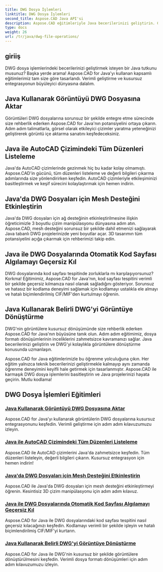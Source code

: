 ```yaml
---
title: DWG Dosya İşlemleri
linktitle: DWG Dosya İşlemleri
second_title: Aspose.CAD Java API'si
description: Aspose.CAD eğitimleriyle Java becerilerinizi geliştirin. Görüntü içe aktarmayı, düzen listelemeyi, ağ desteğini, kod sayfasını geçersiz kılmayı ve DWG'den görüntüye dönüştürmeyi zahmetsizce öğrenin.
type: docs
weight: 26
url: /tr/java/dwg-file-operations/
---
```

## giriiş

DWG dosya işlemlerindeki becerilerinizi geliştirmek isteyen bir Java tutkunu musunuz? Başka yerde arama! Aspose.CAD for Java'yı kullanan kapsamlı eğitimlerimiz tam size göre tasarlandı. Verimli geliştirme ve kusursuz entegrasyonun büyüleyici dünyasına dalalım.

## Java Kullanarak Görüntüyü DWG Dosyasına Aktar

Görüntüleri DWG dosyalarına sorunsuz bir şekilde entegre etme sürecinde size rehberlik ederken Aspose.CAD for Java'nın potansiyelini ortaya çıkarın. Adım adım talimatlarla, görsel olarak etkileyici çizimler yaratma yeteneğinizi geliştirerek görüntü içe aktarma sanatını keşfedeceksiniz.

## Java ile AutoCAD Çizimindeki Tüm Düzenleri Listeleme

Java'da AutoCAD çizimlerinde gezinmek hiç bu kadar kolay olmamıştı. Aspose.CAD'in gücünü, tüm düzenleri listeleme ve değerli bilgileri çıkarma adımlarında size yönlendirirken keşfedin. AutoCAD çizimleriyle etkileşiminizi basitleştirmek ve keşif sürecini kolaylaştırmak için hemen indirin.

## Java'da DWG Dosyaları için Mesh Desteğini Etkinleştirin

Java'da DWG dosyaları için ağ desteğinin etkinleştirilmesine ilişkin öğreticimizle 3 boyutlu çizim manipülasyonu dünyasına adım atın. Aspose.CAD, mesh desteğini sorunsuz bir şekilde dahil etmenizi sağlayarak Java tabanlı DWG projelerinizde yeni boyutlar açar. 3D tasarımın tüm potansiyelini açığa çıkarmak için rehberimizi takip edin.

## Java ile DWG Dosyalarında Otomatik Kod Sayfası Algılamayı Geçersiz Kıl

DWG dosyalarında kod sayfası tespitinde zorluklarla mı karşılaşıyorsunuz? Korkma! Eğitimimiz, Aspose.CAD for Java'nın, kod sayfası tespitini verimli bir şekilde geçersiz kılmanıza nasıl olanak sağladığını gösteriyor. Sorunsuz ve hatasız bir kodlama deneyimi sağlamak için kodlamayı ustalıkla ele almayı ve hatalı biçimlendirilmiş CIF/MIF'den kurtulmayı öğrenin.

## Java Kullanarak Belirli DWG'yi Görüntüye Dönüştürme

DWG'nin görüntülere kusursuz dönüşümünde size rehberlik ederken Aspose.CAD for Java'nın büyüsüne tanık olun. Adım adım eğitimimiz, dosya formatı dönüşümlerinin inceliklerini zahmetsizce kavramanızı sağlar. Java becerilerinizi geliştirin ve DWG'yi kolaylıkla görüntülere dönüştürme konusunda uzmanlaşın.

Aspose.CAD for Java eğitimlerimizle bu öğrenme yolculuğuna çıkın. Her eğitim yalnızca teknik becerilerinizi geliştirmekle kalmayıp aynı zamanda öğrenme deneyimini keyifli hale getirmek için tasarlanmıştır. Aspose.CAD ile karmaşık DWG dosya işlemlerini basitleştirin ve Java projelerinizi hayata geçirin. Mutlu kodlama!

## DWG Dosya İşlemleri Eğitimleri
### [Java Kullanarak Görüntüyü DWG Dosyasına Aktar](./import-image-to-dwg/)
Aspose.CAD for Java'yı kullanarak görüntülerin DWG dosyalarına kusursuz entegrasyonunu keşfedin. Verimli geliştirme için adım adım kılavuzumuzu izleyin.
### [Java ile AutoCAD Çizimindeki Tüm Düzenleri Listeleme](./list-all-layouts/)
Aspose.CAD ile AutoCAD çizimlerini Java'da zahmetsizce keşfedin. Tüm düzenleri listeleyin, değerli bilgileri çıkarın. Kusursuz entegrasyon için hemen indirin!
### [Java'da DWG Dosyaları için Mesh Desteğini Etkinleştirin](./mesh-support-for-dwg/)
Aspose.CAD ile Java'da DWG dosyaları için mesh desteğini etkinleştirmeyi öğrenin. Kesintisiz 3D çizim manipülasyonu için adım adım kılavuz.
### [Java ile DWG Dosyalarında Otomatik Kod Sayfası Algılamayı Geçersiz Kıl](./override-code-page-detection/)
Aspose.CAD for Java ile DWG dosyalarındaki kod sayfası tespitini nasıl geçersiz kılacağınızı keşfedin. Kodlamayı verimli bir şekilde işleyin ve hatalı biçimlendirilmiş CIF/MIF'yi kurtarın.
### [Java Kullanarak Belirli DWG'yi Görüntüye Dönüştürme](./convert-dwg-to-image/)
Aspose.CAD for Java ile DWG'nin kusursuz bir şekilde görüntülere dönüştürülmesini keşfedin. Verimli dosya formatı dönüşümleri için adım adım kılavuzumuzu izleyin.
